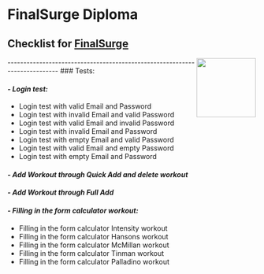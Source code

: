 # FinalSurge Diploma
## Checklist for [FinalSurge](https://log.finalsurge.com/login.cshtml)
<img src="https://log.finalsurge.com/img/branded/finalsurge.png" align="right" height="120" />
---------------------------------------------------------------------------
### Tests:

#### **_- Login test:_**

- Login test with valid Email and Password
- Login test with invalid Email and valid Password
- Login test with valid Email and invalid Password
- Login test with invalid Email and Password
- Login test with empty Email and valid Password
- Login test with valid Email and empty Password
- Login test with empty Email and Password

#### **_- Add Workout through Quick Add and delete workout_**

#### **_- Add Workout through Full Add_**

#### **_- Filling in the form calculator workout:_**

- Filling in the form calculator Intensity workout
- Filling in the form calculator Hansons workout
- Filling in the form calculator McMillan workout
- Filling in the form calculator Tinman workout
- Filling in the form calculator Palladino workout


